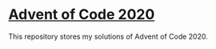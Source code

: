 # [Advent of Code 2020](https://adventofcode.com/2020)

This repository stores my solutions of Advent of Code 2020.

